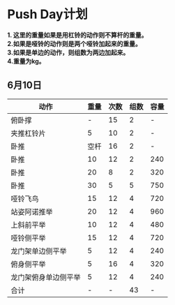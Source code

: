 # Push Day计划
**1. 这里的重量如果是用杠铃的动作则不算杆的重量。**  
**2.如果是哑铃的动作则是两个哑铃加起来的重量。**  
**3.如果是单边的动作，则组数为两边加起来。**  
**4.重量为kg。**

## 6月10日  
| 动作 | 重量 | 次数 | 组数 | 容量 |
| ----- | ----- | ----- | ----- | ----- |
| 俯卧撑 | - | 15 | 2 | - |
| 夹推杠铃片 | 5 | 10 | 2 | - |
| 卧推 | 空杆 | 16 | 2 | - |
| 卧推 | 10 | 12 | 2 | 240 |
| 卧推 | 20 | 8 | 2 | 320 |
| 卧推 | 30 | 5 | 5 | 750 |
| 哑铃飞鸟 | 15 | 12 | 4 | 720 |
| 站姿阿诺推举 | 20 | 12 | 4 | 960 |
| 上斜前平举 | 10 | 12 | 4 | 480 |
| 哑铃侧平举 | 15 | 12 | 4 | 720 |
| 龙门架单边侧平举 | 5 | 12 | 4 | 240 |
| 俯身侧平举 | 5 | 16 | 4 | 320 |
| 龙门架俯身单边侧平举 | 5 | 12 | 4 | 240 |
| 合计 | - | - | 43 | - |
